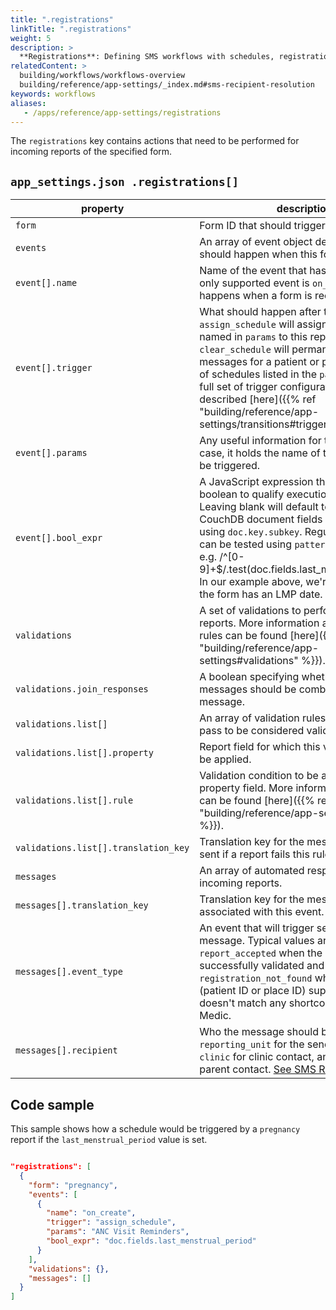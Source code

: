 ```yaml
---
title: ".registrations"
linkTitle: ".registrations"
weight: 5
description: >
  **Registrations**: Defining SMS workflows with schedules, registration, and patient reports.
relatedContent: >
  building/workflows/workflows-overview
  building/reference/app-settings/_index.md#sms-recipient-resolution
keywords: workflows
aliases:
   - /apps/reference/app-settings/registrations
---
```


The `registrations` key contains actions that need to be performed for incoming reports of the specified form.

## `app_settings.json .registrations[]`

|property|description|required|
|-------|---------|----------|
|`form`|Form ID that should trigger the schedule.|yes|
|`events`|An array of event object definitions of what should happen when this form is received.|yes|
|`event[].name`|Name of the event that has happened. The only supported event is `on_create` which happens when a form is received.|yes|
|`event[].trigger`|What should happen after the named event. `assign_schedule` will assign the schedule named in `params` to this report. Similarly `clear_schedule` will permanently clear all messages for a patient or place that are part of schedules listed in the `params` field. The full set of trigger configuration directives are described [here]({{% ref "building/reference/app-settings/transitions#triggers" %}}).|yes|
|`event[].params`|Any useful information for the event. In our case, it holds the name of the schedule to be triggered.|no|
|`event[].bool_expr`|A JavaScript expression that will be cast to boolean to qualify execution of the event. Leaving blank will default to always true. CouchDB document fields can be accessed using `doc.key.subkey`. Regular expressions can be tested using `pattern.test(value)` e.g. /^[0-9]+$/.test(doc.fields.last_menstrual_period). In our example above, we're making sure the form has an LMP date.|no|
|`validations`|A set of validations to perform on incoming reports. More information about validation rules can be found [here]({{% ref "building/reference/app-settings#validations" %}}).|no|
|`validations.join_responses`|A boolean specifying whether validation messages should be combined into one message.|no|
|`validations.list[]`|An array of validation rules a report should pass to be considered valid.|no|
|`validations.list[].property`|Report field for which this validation rule will be applied.|no|
|`validations.list[].rule`|Validation condition to be applied to the property field. More information about rules can be found [here]({{% ref "building/reference/app-settings#rules" %}}).|no|
|`validations.list[].translation_key`|Translation key for the message reply to be sent if a report fails this rule.|no|
|`messages`|An array of automated responses to incoming reports.|no|
|`messages[].translation_key`|Translation key for the message text associated with this event.|no|
|`messages[].event_type`|An event that will trigger sending of this message. Typical values are: `report_accepted` when the report has been successfully validated and `registration_not_found` when the shortcode (patient ID or place ID) supplied in the report doesn't match any shortcode issued by Medic.|no|
|`messages[].recipient`|Who the message should be sent to. Use `reporting_unit` for the sender of the report, `clinic` for clinic contact, and `parent` for the parent contact. [See SMS Recipients](/building/reference/app-settings/_index.md#sms-recipient-resolution)|no|

## Code sample

This sample shows how a schedule would be triggered by a `pregnancy` report if the `last_menstrual_period` value is set.  

```json

"registrations": [
  {
    "form": "pregnancy",
    "events": [
      {
        "name": "on_create",
        "trigger": "assign_schedule",
        "params": "ANC Visit Reminders",
        "bool_expr": "doc.fields.last_menstrual_period"
      }
    ],
    "validations": {},
    "messages": []
  }
]

```
